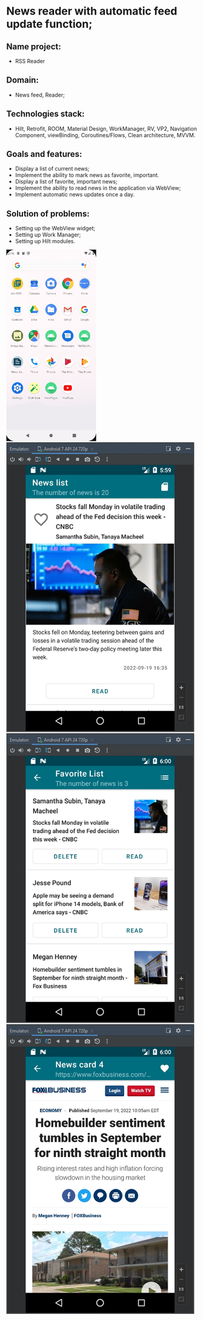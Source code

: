 # News reader with automatic feed update function;

## Name project:
- RSS Reader

## Domain:
- News feed, Reader;

## Technologies stack:
- Hilt, Retrofit, ROOM, Material Design, WorkManager, RV, VP2, Navigation Component, viewBinding, Coroutines/Flows, Clean architecture, MVVM.

## Goals and features:
- Display a list of current news;
- Implement the ability to mark news as favorite, important.
- Display a list of favorite, important news;
- Implement the ability to read news in the application via WebView;
- Implement automatic news updates once a day.

## Solution of problems:
- Setting up the WebView widget;
- Setting up Work Manager;
- Setting up Hilt modules.

<img alt="DemoGif" src="https://github.com/aleh-god/alfa-rss-reader-sample/blob/master/DemoRssReader.gif" />
<img alt="Demo1" src="https://github.com/aleh-god/alfa-rss-reader-sample/blob/master/rss-rader-1.jpg" />
<img alt="Demo2" src="https://github.com/aleh-god/alfa-rss-reader-sample/blob/master/rss-rader-2.jpg" />
<img alt="Demo3" src="https://github.com/aleh-god/alfa-rss-reader-sample/blob/master/rss-rader-3.jpg" />

